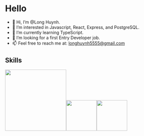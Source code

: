 # Hello
- 👋 Hi, I’m @Long Huynh.
- 👀 I’m interested in Javascript, React, Express, and PostgreSQL.
- 🌱 I’m currently learning TypeScript.
- 💞️ I’m looking for a first Entry Developer job.
- 📫 Feel free to reach me at: longhuynh5555@gmail.com

## Skills
<img src='https://raw.github.com/voodootikigod/logo.js/master/beerjs/beerjs.png' width='200'/><img src='https://w7.pngwing.com/pngs/18/497/png-transparent-black-and-blue-atom-icon-screenshot-react-javascript-responsive-web-design-github-angularjs-github-logo-electric-blue-signage.png' width='100'/><img src='https://e7.pngegg.com/pngimages/540/810/png-clipart-node-js-javascript-npm-computer-icons-web-application-others-miscellaneous-text.png' width='100'/>


<!---
kuzjt93/kuzjt93 is a ✨ special ✨ repository because its `README.md` (this file) appears on your GitHub profile.
You can click the Preview link to take a look at your changes.
--->
